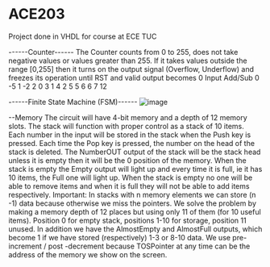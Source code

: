 # ACE203
Project done in VHDL for course at ECE TUC

------Counter------
The Counter counts from 0 to 255, does not take negative values or values greater than 255. If it takes values outside the range [0,255] then it turns on the output signal (Overflow, Underflow) and freezes its operation until RST and valid output becomes 0
Input  Add/Sub
0     -5
1     -2
2      0
3      1
4      2
5      5
6      6
7      12

------Finite State Machine (FSM)------
![image](https://user-images.githubusercontent.com/67234862/112506513-83c0e600-8d96-11eb-9927-df41a6511e28.png)


--Memory
The circuit will have 4-bit memory and a depth of 12 memory slots. The stack will function with proper control as a stack of 10 items. Each number in the input will be stored
in the stack when the Push key is pressed. Each time the Pop key is pressed, the number on the head of the stack is deleted. The NumberOUT output of the stack will be the stack
head unless it is empty then it will be the 0 position of the memory. When the stack is empty the Empty output will light up and every time it is full, ie it has 10 items, the
Full one will light up. When the stack is empty no one will be able to remove items and when it is full they will not be able to add items respectively. Important: In stacks
with n memory elements we can store (n -1) data because otherwise we miss the pointers. We solve the problem by making a memory depth of 12 places but using only 11 of them
(for 10 useful items). Position 0 for empty stack, positions 1-10 for storage, position 11 unused. In addition we have the AlmostEmpty and AlmostFull outputs, which become 1 if
we have stored (respectively) 1-3 or 8-10 data. We use pre-increment / post -decrement because TOSPointer at any time can be the address of the memory we show on the screen.
